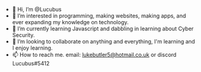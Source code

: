 - 👋 Hi, I’m @Lucubus
- 👀 I’m interested in programming, making websites, making apps, and ever expanding my knowledge on technology. 
- 🌱 I’m currently learning Javascript and dabbling in learning about Cyber Security.
- 💞️ I’m looking to collaborate on anything and everything, I'm learning and I enjoy learning.
- 📫 How to reach me. email: lukebutler5@hotmail.co.uk or discord Lucubus#5412

<!---
Lucubus/Lucubus is a ✨ special ✨ repository because its `README.md` (this file) appears on your GitHub profile.
You can click the Preview link to take a look at your changes.
--->
